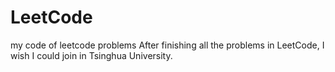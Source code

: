 # LeetCode
my code of leetcode problems
After finishing all the problems in LeetCode, I wish I could join in Tsinghua University.

